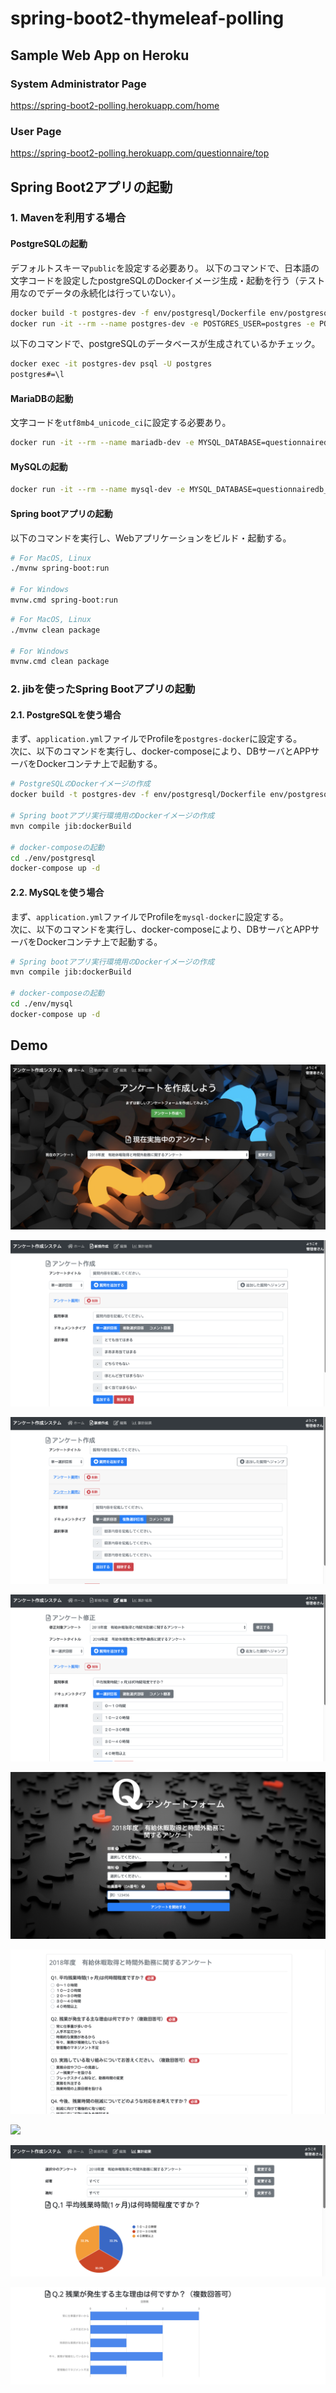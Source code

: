 # spring-boot2-thymeleaf-polling

## Sample Web App on Heroku
### System Administrator Page
https://spring-boot2-polling.herokuapp.com/home

### User Page
https://spring-boot2-polling.herokuapp.com/questionnaire/top

## Spring Boot2アプリの起動
### 1. Mavenを利用する場合
#### PostgreSQLの起動
デフォルトスキーマ`public`を設定する必要あり。
以下のコマンドで、日本語の文字コードを設定したpostgreSQLのDockerイメージ生成・起動を行う（テスト用なのでデータの永続化は行っていない）。
```bash
docker build -t postgres-dev -f env/postgresql/Dockerfile env/postgresql/
docker run -it --rm --name postgres-dev -e POSTGRES_USER=postgres -e POSTGRES_PASSWORD=password -e POSTGRES_DB=questionnairedb -p 5433:5432 -d postgres-dev
```

以下のコマンドで、postgreSQLのデータベースが生成されているかチェック。
```bash
docker exec -it postgres-dev psql -U postgres
postgres#=\l
```

#### MariaDBの起動
文字コードを`utf8mb4_unicode_ci`に設定する必要あり。
```bash
docker run -it --rm --name mariadb-dev -e MYSQL_DATABASE=questionnairedb_test -e MYSQL_ROOT_PASSWORD=password -p 3307:3306 -d mariadb:10.3.10 --character-set-server=utf8mb4 --collation-server=utf8mb4_unicode_ci
```

#### MySQLの起動
```bash
docker run -it --rm --name mysql-dev -e MYSQL_DATABASE=questionnairedb_test -e MYSQL_ROOT_PASSWORD=password -p 3307:3306 -d mysql:8.0.15 --character-set-server=utf8mb4 --collation-server=utf8mb4_unicode_ci
```

#### Spring bootアプリの起動
以下のコマンドを実行し、Webアプリケーションをビルド・起動する。
```bash
# For MacOS, Linux
./mvnw spring-boot:run

# For Windows
mvnw.cmd spring-boot:run
```

```bash
# For MacOS, Linux
./mvnw clean package

# For Windows
mvnw.cmd clean package
```

### 2. jibを使ったSpring Bootアプリの起動

#### 2.1. PostgreSQLを使う場合
まず、`application.yml`ファイルでProfileを`postgres-docker`に設定する。  
次に、以下のコマンドを実行し、docker-composeにより、DBサーバとAPPサーバをDockerコンテナ上で起動する。

```bash
# PostgreSQLのDockerイメージの作成
docker build -t postgres-dev -f env/postgresql/Dockerfile env/postgresql/

# Spring bootアプリ実行環境用のDockerイメージの作成
mvn compile jib:dockerBuild

# docker-composeの起動
cd ./env/postgresql
docker-compose up -d
```

#### 2.2. MySQLを使う場合
まず、`application.yml`ファイルでProfileを`mysql-docker`に設定する。  
次に、以下のコマンドを実行し、docker-composeにより、DBサーバとAPPサーバをDockerコンテナ上で起動する。

```bash
# Spring bootアプリ実行環境用のDockerイメージの作成
mvn compile jib:dockerBuild

# docker-composeの起動
cd ./env/mysql
docker-compose up -d
```

## Demo
![](img/toppage.png)

![](img/questionnaireNew1.png)

![](img/questionnaireNew2.png)

![](img/questionnaireEdit.png)

![](img/usertop.png)

![](img/userform.png)

![](img/finish.png)

![](img/chart1.png)

![](img/chart2.png)